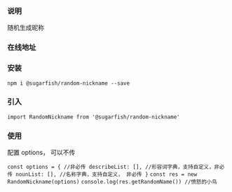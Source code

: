 ### 说明
随机生成昵称
### 在线地址

### 安装
`
npm i @sugarfish/random-nickname --save
`

### 引入
`
import RandomNickname from '@sugarfish/random-nickname'
`

### 使用

配置 options， 可以不传

`
const options = { //非必传
    describeList: [], //形容词字典，支持自定义，非必传
    nounList: [], //名称字典，支持自定义， 非必传
}
`
`
const res = new RandomNickname(options)
`
`
console.log(res.getRandomName()) //愤怒的小鸟
`
